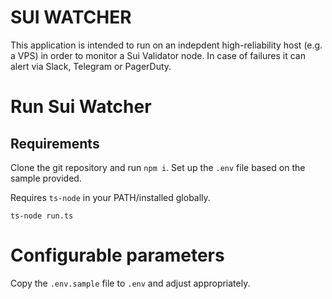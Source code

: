 # SUI WATCHER

This application is intended to run on an indepdent high-reliability host (e.g. a VPS) in order to monitor a Sui Validator node. In case of failures it can alert via Slack, Telegram or PagerDuty.

# Run Sui Watcher

## Requirements

Clone the git repository and run `npm i`. Set up the `.env` file based on the sample provided.

Requires `ts-node` in your PATH/installed globally.

```ts-node run.ts```

# Configurable parameters

Copy the `.env.sample` file to `.env` and adjust appropriately.